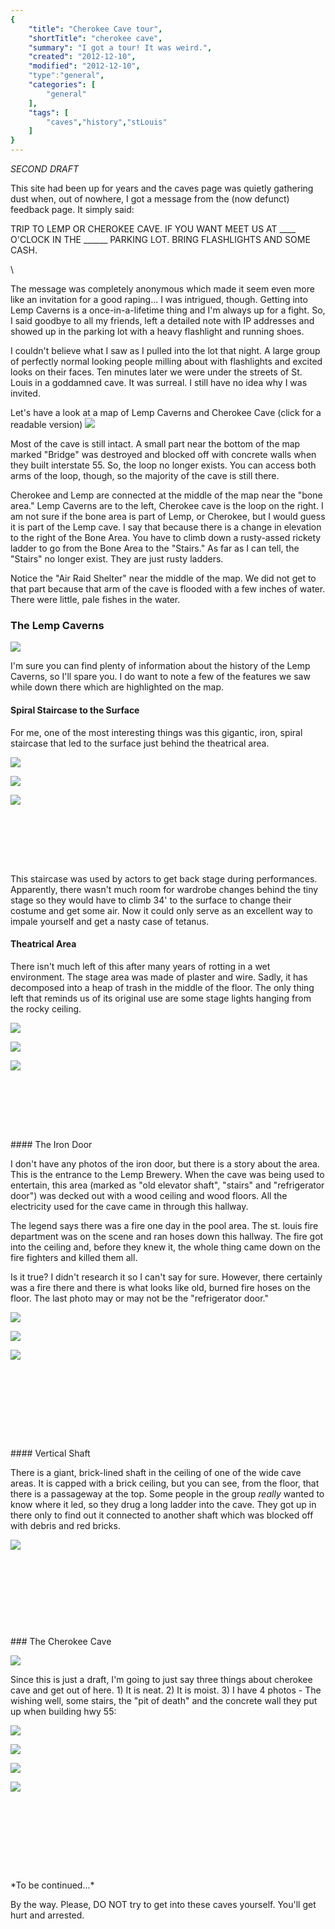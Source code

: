 ```yaml
---
{
    "title": "Cherokee Cave tour",
    "shortTitle": "cherokee cave",
    "summary": "I got a tour! It was weird.",
    "created": "2012-12-10",
    "modified": "2012-12-10",
    "type":"general",
    "categories": [
        "general"
    ],
    "tags": [
        "caves","history","stLouis"
    ]
}
---
```

*SECOND DRAFT*

This site had been up for years and the caves page was quietly gathering
dust when, out of nowhere, I got a message from the (now defunct)
feedback page. It simply said:

TRIP TO LEMP OR CHEROKEE CAVE. IF YOU WANT MEET US AT \_\_\_\_ O'CLOCK
IN THE \_\_\_\_\_\_ PARKING LOT. BRING FLASHLIGHTS AND SOME CASH.

\

The message was completely anonymous which made it seem even more like
an invitation for a good raping... I was intrigued, though. Getting into
Lemp Caverns is a once-in-a-lifetime thing and I'm always up for a
fight. So, I said goodbye to all my friends, left a detailed note with
IP addresses and showed up in the parking lot with a heavy flashlight
and running shoes.

I couldn't believe what I saw as I pulled into the lot that night. A
large group of perfectly normal looking people milling about with
flashlights and excited looks on their faces. Ten minutes later we were
under the streets of St. Louis in a goddamned cave. It was surreal. I
still have no idea why I was invited.

Let's have a look at a map of Lemp Caverns and Cherokee Cave (click for
a readable version)
[![](media/cherokeeSmall.jpg)](media/cherokeeFull.jpg)

Most of the cave is still intact. A small part near the bottom of the
map marked "Bridge" was destroyed and blocked off with concrete walls
when they built interstate 55. So, the loop no longer exists. You can
access both arms of the loop, though, so the majority of the cave is
still there.

Cherokee and Lemp are connected at the middle of the map near the "bone
area." Lemp Caverns are to the left, Cherokee cave is the loop on the
right. I am not sure if the bone area is part of Lemp, or Cherokee, but
I would guess it is part of the Lemp cave. I say that because there is a
change in elevation to the right of the Bone Area. You have to climb
down a rusty-assed rickety ladder to go from the Bone Area to the
"Stairs." As far as I can tell, the "Stairs" no longer exist. They are
just rusty ladders.

Notice the "Air Raid Shelter" near the middle of the map. We did not get
to that part because that arm of the cave is flooded with a few inches
of water. There were little, pale fishes in the water.

### The Lemp Caverns

[![](media/lempSmall.jpg)](media/lemp.jpg) 

I'm sure you can find plenty
of information about the history of the Lemp Caverns, so I'll spare you.
I do want to note a few of the features we saw while down there which
are highlighted on the map.

#### Spiral Staircase to the Surface

For me, one of the most interesting things was this gigantic, iron,
spiral staircase that led to the surface just behind the theatrical
area.

[![](media/spiralStaircase1_t.jpg)](media/spiralStaircase1.jpg)

[![](media/spiralStaircase2_t.jpg)](media/spiralStaircase2.jpg)

[![](media/spiralStaircase3_t.jpg)](media/spiralStaircase3.jpg)
          
<p>&nbsp;</p>
<p>&nbsp;</p>
<p>&nbsp;</p>
This staircase was used by actors to get back stage during performances.
Apparently, there wasn't much room for wardrobe changes behind the tiny
stage so they would have to climb 34' to the surface to change their
costume and get some air. Now it could only serve as an excellent way to
impale yourself and get a nasty case of tetanus.

#### Theatrical Area

There isn't much left of this after many years of rotting in a wet
environment. The stage area was made of plaster and wire. Sadly, it has
decomposed into a heap of trash in the middle of the floor. The only
thing left that reminds us of its original use are some stage lights
hanging from the rocky ceiling.


[![](media/theater1_t.jpg)](media/theater1.jpg)


[![](media/theater2_t.jpg)](media/theater2.jpg)


[![](media/theater3_t.jpg)](media/theater3.jpg)          

<p>&nbsp;</p>
<p>&nbsp;</p>
<p>&nbsp;</p>
#### The Iron Door

I don't have any photos of the iron door, but there is a story about the
area. This is the entrance to the Lemp Brewery. When the cave was being
used to entertain, this area (marked as "old elevator shaft", "stairs"
and "refrigerator door") was decked out with a wood ceiling and wood
floors. All the electricity used for the cave came in through this
hallway.

The legend says there was a fire one day in the pool area. The st. louis
fire department was on the scene and ran hoses down this hallway. The
fire got into the ceiling and, before they knew it, the whole thing came
down on the fire fighters and killed them all.

Is it true? I didn't research it so I can't say for sure. However, there
certainly was a fire there and there is what looks like old, burned fire
hoses on the floor. The last photo may or may not be the "refrigerator
door."

[![](media/fire1_t.jpg)](media/fire1.jpg)

[![](media/fire2_t.jpg)](media/fire2.jpg)

[![](media/fire3_t.jpg)](media/fire3.jpg)          

 
<p>&nbsp;</p>
<p>&nbsp;</p>
<p>&nbsp;</p>
#### Vertical Shaft

There is a giant, brick-lined shaft in the ceiling of one of the wide
cave areas. It is capped with a brick ceiling, but you can see, from the
floor, that there is a passageway at the top. Some people in the group
*really* wanted to know where it led, so they drug a long ladder into
the cave. They got up in there only to find out it connected to another
shaft which was blocked off with debris and red bricks.

[![](media/verticalShaft_t.jpg)](media/verticalShaft.jpg) 

<p>&nbsp;</p>
<p>&nbsp;</p>
<p>&nbsp;</p>
<p>&nbsp;</p>
### The Cherokee Cave

[![](media/cherokeeCave_t.jpg)](media/cherokeeCave.jpg)

Since this is just a draft, I'm going to just say three things about
cherokee cave and get out of here. 1) It is neat. 2) It is moist. 3) I
have 4 photos - The wishing well, some stairs, the "pit of death" and
the concrete wall they put up when building hwy 55:

[![](media/wishingWell_t.jpg)](media/wishingWell.jpg)

[![](media/stairs_t.jpg)](media/stairs.jpg)

[![](media/pitOfDeath_t.jpg)](media/pitOfDeath.jpg)

[![](media/cherokeeWall_t.jpg)](media/cherokeeWall.jpg)
 <p>&nbsp;</p>
<p>&nbsp;</p>
<p>&nbsp;</p>
<p>&nbsp;</p>
*To be continued...*

By the way. Please, DO NOT try to get into these caves yourself. You'll
get hurt and arrested.
